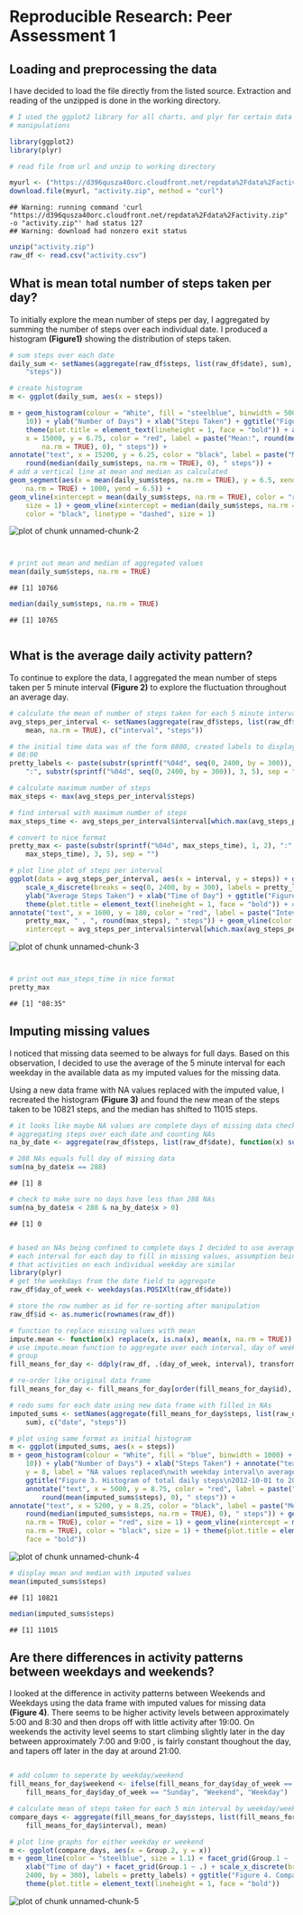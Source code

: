 # Reproducible Research: Peer Assessment 1


## Loading and preprocessing the data

I have decided to load the file directly from the listed source. Extraction and reading of the unzipped is done in the working directory. 

```r
# I used the ggplot2 library for all charts, and plyr for certain data
# manipulations

library(ggplot2)
library(plyr)

# read file from url and unzip to working directory

myurl <- ("https://d396qusza40orc.cloudfront.net/repdata%2Fdata%2Factivity.zip")
download.file(myurl, "activity.zip", method = "curl")
```

```
## Warning: running command 'curl  "https://d396qusza40orc.cloudfront.net/repdata%2Fdata%2Factivity.zip"  -o "activity.zip"' had status 127
## Warning: download had nonzero exit status
```

```r
unzip("activity.zip")
raw_df <- read.csv("activity.csv")
```




## What is mean total number of steps taken per day?

To initially explore the mean number of steps per day, I aggregated by summing the number of steps over each individual date. I produced a histogram **(Figure1)** showing the distribution of steps taken.  




```r
# sum steps over each date
daily_sum <- setNames(aggregate(raw_df$steps, list(raw_df$date), sum), c("date", 
    "steps"))

# create histogram
m <- ggplot(daily_sum, aes(x = steps))

m + geom_histogram(colour = "White", fill = "steelblue", binwidth = 500) + scale_y_continuous(breaks = seq(0, 
    10)) + ylab("Number of Days") + xlab("Steps Taken") + ggtitle("Figure 1. Histogram of total daily steps\n2012-10-01 to 2012-11-30") + 
    theme(plot.title = element_text(lineheight = 1, face = "bold")) + annotate("text", 
    x = 15000, y = 6.75, color = "red", label = paste("Mean:", round(mean(daily_sum$steps, 
        na.rm = TRUE), 0), " steps")) + 
annotate("text", x = 15200, y = 6.25, color = "black", label = paste("Median:", 
    round(median(daily_sum$steps, na.rm = TRUE), 0), " steps")) + 
# add a vertical line at mean and median as calculated
geom_segment(aes(x = mean(daily_sum$steps, na.rm = TRUE), y = 6.5, xend = mean(daily_sum$steps, 
    na.rm = TRUE) + 1000, yend = 6.5)) + 
geom_vline(xintercept = mean(daily_sum$steps, na.rm = TRUE), color = "red", 
    size = 1) + geom_vline(xintercept = median(daily_sum$steps, na.rm = TRUE), 
    color = "black", linetype = "dashed", size = 1)
```

![plot of chunk unnamed-chunk-2](figure/unnamed-chunk-2.png) 

```r


# print out mean and median of aggregated values
mean(daily_sum$steps, na.rm = TRUE)
```

```
## [1] 10766
```

```r
median(daily_sum$steps, na.rm = TRUE)
```

```
## [1] 10765
```

```r

```




## What is the average daily activity pattern?

To continue to explore the data, I aggregated the mean number of steps taken per 5 minute interval **(Figure 2)** to explore the fluctuation throughout an average day. 


```r
# calculate the mean of number of steps taken for each 5 minute interval
avg_steps_per_interval <- setNames(aggregate(raw_df$steps, list(raw_df$interval), 
    mean, na.rm = TRUE), c("interval", "steps"))

# the initial time data was of the form 0800, created labels to display as
# 08:00
pretty_labels <- paste(substr(sprintf("%04d", seq(0, 2400, by = 300)), 1, 2), 
    ":", substr(sprintf("%04d", seq(0, 2400, by = 300)), 3, 5), sep = "")

# calculate maximum number of steps
max_steps <- max(avg_steps_per_interval$steps)

# find interval with maximum number of steps
max_steps_time <- avg_steps_per_interval$interval[which.max(avg_steps_per_interval$steps)]

# convert to nice format
pretty_max <- paste(substr(sprintf("%04d", max_steps_time), 1, 2), ":", substr(sprintf("%04d", 
    max_steps_time), 3, 5), sep = "")

# plot line plot of steps per interval
ggplot(data = avg_steps_per_interval, aes(x = interval, y = steps)) + geom_line() + 
    scale_x_discrete(breaks = seq(0, 2400, by = 300), labels = pretty_labels) + 
    ylab("Average Steps Taken") + xlab("Time of Day") + ggtitle("Figure 2. Average total steps at 5 minute intervals\n \n          throughout day 2012-10-01 to 2012-11-30") + 
    theme(plot.title = element_text(lineheight = 1, face = "bold")) + # add line to show peak activity
annotate("text", x = 1600, y = 180, color = "red", label = paste("Inteval with highest steps:\n", 
    pretty_max, " , ", round(max_steps), " steps")) + geom_vline(color = "red", 
    xintercept = avg_steps_per_interval$interval[which.max(avg_steps_per_interval$steps)])
```

![plot of chunk unnamed-chunk-3](figure/unnamed-chunk-3.png) 

```r


# print out max_steps_time in nice format
pretty_max
```

```
## [1] "08:35"
```



## Imputing missing values

I noticed that missing data seemed to be always for full days. Based on this observation, I decided to use the average of the 5 minute interval for each weekday in the available data as my imputed values for the missing data. 

Using a new data frame with NA values replaced with the imputed value, I recreated the histogram **(Figure 3)** and found the new mean of the steps taken to be 10821 steps, and the median has shifted to 11015 steps.


```r
# it looks like maybe NA values are complete days of missing data check by
# aggregating steps over each date and counting NAs
na_by_date <- aggregate(raw_df$steps, list(raw_df$date), function(x) sum(is.na(x)))

# 288 NAs equals full day of missing data
sum(na_by_date$x == 288)
```

```
## [1] 8
```

```r
# check to make sure no days have less than 288 NAs
sum(na_by_date$x < 288 & na_by_date$x > 0)
```

```
## [1] 0
```

```r

# based on NAs being confined to complete days I decided to use average for
# each interval for each day to fill in missing values, assumption being
# that activities on each individual weekday are similar
library(plyr)
# get the weekdays from the date field to aggregate
raw_df$day_of_week <- weekdays(as.POSIXlt(raw_df$date))

# store the row number as id for re-sorting after manipulation
raw_df$id <- as.numeric(rownames(raw_df))

# function to replace missing values with mean
impute.mean <- function(x) replace(x, is.na(x), mean(x, na.rm = TRUE))
# use impute.mean function to aggregate over each interval, day of week
# group
fill_means_for_day <- ddply(raw_df, .(day_of_week, interval), transform, steps = impute.mean(steps))

# re-order like original data frame
fill_means_for_day <- fill_means_for_day[order(fill_means_for_day$id), ]

# redo sums for each date using new data frame with filled in NAs
imputed_sums <- setNames(aggregate(fill_means_for_day$steps, list(raw_df$date), 
    sum), c("date", "steps"))

# plot using same format as initial histogram
m <- ggplot(imputed_sums, aes(x = steps))
m + geom_histogram(colour = "White", fill = "blue", binwidth = 1000) + scale_y_continuous(breaks = seq(0, 
    10)) + ylab("Number of Days") + xlab("Steps Taken") + annotate("text", x = 18000, 
    y = 8, label = "NA values replaced\nwith weekday interval\n average") + 
    ggtitle("Figure 3. Histogram of total daily steps\n2012-10-01 to 2012-11-30") + 
    annotate("text", x = 5000, y = 8.75, color = "red", label = paste("Mean:", 
        round(mean(imputed_sums$steps), 0), " steps")) + 
annotate("text", x = 5200, y = 8.25, color = "black", label = paste("Median:", 
    round(median(imputed_sums$steps, na.rm = TRUE), 0), " steps")) + geom_vline(xintercept = mean(imputed_sums$steps, 
    na.rm = TRUE), color = "red", size = 1) + geom_vline(xintercept = median(imputed_sums$steps, 
    na.rm = TRUE), color = "black", size = 1) + theme(plot.title = element_text(lineheight = 1, 
    face = "bold"))
```

![plot of chunk unnamed-chunk-4](figure/unnamed-chunk-4.png) 

```r
# display mean and median with imputed values
mean(imputed_sums$steps)
```

```
## [1] 10821
```

```r
median(imputed_sums$steps)
```

```
## [1] 11015
```




## Are there differences in activity patterns between weekdays and weekends?

I looked at the difference in activity patterns between Weekends and Weekdays using the data frame with imputed values for missing data **(Figure 4)**. There seems to be higher activity levels between approximately 5:00 and 8:30 and then drops off with little activity after 19:00. On weekends the activity level seems to start climbing slightly later in the day between approximately 7:00 and 9:00 , is fairly constant thoughout the day, and tapers off later in the day at around 21:00. 


```r

# add column to seperate by weekday/weekend
fill_means_for_day$weekend <- ifelse(fill_means_for_day$day_of_week == "Saturday" | 
    fill_means_for_day$day_of_week == "Sunday", "Weekend", "Weekday")

# calculate mean of steps taken for each 5 min interval by weekday/weekend
compare_days <- aggregate(fill_means_for_day$steps, list(fill_means_for_day$weekend, 
    fill_means_for_day$interval), mean)

# plot line graphs for either weekday or weekend
m <- ggplot(compare_days, aes(x = Group.2, y = x))
m + geom_line(color = "steelblue", size = 1.1) + facet_grid(Group.1 ~ .) + ylab("Average Number of Steps") + 
    xlab("Time of day") + facet_grid(Group.1 ~ .) + scale_x_discrete(breaks = seq(0, 
    2400, by = 300), labels = pretty_labels) + ggtitle("Figure 4. Comparision of \nWeekend vs Weekday activity\n2012-10-01 to 2012-11-30") + 
    theme(plot.title = element_text(lineheight = 1, face = "bold"))
```

![plot of chunk unnamed-chunk-5](figure/unnamed-chunk-5.png) 


